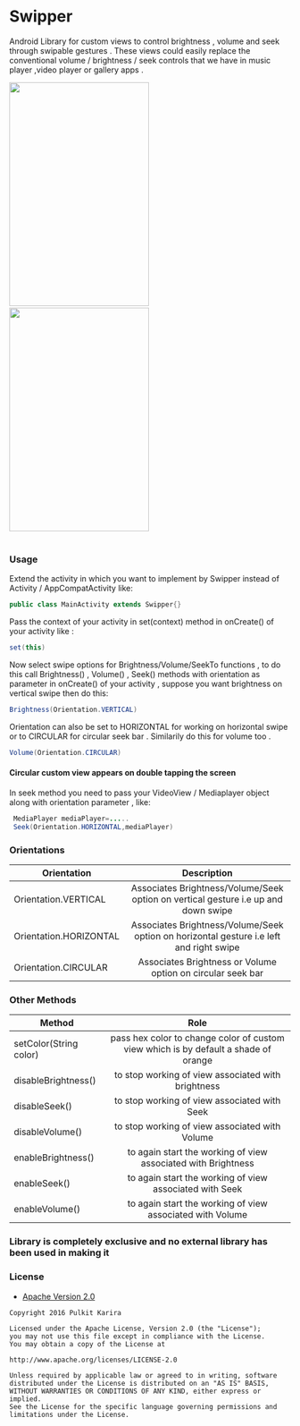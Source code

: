 # Swipper
Android Library for custom views to control brightness , volume and seek through swipable gestures . These views could easily replace the conventional volume / brightness / seek controls that we have in music player ,video player or gallery apps .

<img src="https://raw.githubusercontent.com/pkarira/Swipper/fa40d9b1a7f0214c4811ab2e8c28fe65cb7112ab/library/src/main/res/drawable/gif2.gif" width="250" height="400">&nbsp;&nbsp;&nbsp;&nbsp;&nbsp;&nbsp;&nbsp;&nbsp;&nbsp;&nbsp;&nbsp;&nbsp;&nbsp;&nbsp;&nbsp;&nbsp;&nbsp;&nbsp;&nbsp;&nbsp;&nbsp;&nbsp;&nbsp;&nbsp;&nbsp;&nbsp;&nbsp;&nbsp;&nbsp;&nbsp;&nbsp;&nbsp;&nbsp;&nbsp;&nbsp;&nbsp;&nbsp;&nbsp;&nbsp;&nbsp;&nbsp;&nbsp;&nbsp;&nbsp;&nbsp;&nbsp;&nbsp;&nbsp;&nbsp;&nbsp;&nbsp;&nbsp;
<img src="https://raw.githubusercontent.com/pkarira/Swipper/fa40d9b1a7f0214c4811ab2e8c28fe65cb7112ab/library/src/main/res/drawable/gif1.gif" width="250" height="400"><br><br>



<h3>Usage</h3>
 
 Extend the activity in which you want to implement by Swipper instead of Activity / AppCompatActivity like:
 
 ```java
 public class MainActivity extends Swipper{}
 ```
 Pass the context of your activity in set(context) method in onCreate() of your activity like :
 ```java
 set(this)
 ```
 Now select swipe options for Brightness/Volume/SeekTo functions , to do this call Brightness() , Volume() , Seek() methods with orientation as parameter in onCreate() of your activity , suppose you want brightness on vertical swipe then do this:
 ```java
 Brightness(Orientation.VERTICAL)
 ```
 Orientation can also be set to HORIZONTAL for working on horizontal swipe or to CIRCULAR for circular seek bar .
 Similarily do this for volume too .
 ```java
 Volume(Orientation.CIRCULAR)
 ```
 <h4>Circular custom view appears on double tapping the screen</h4>
 
In seek method you need to pass your VideoView / Mediaplayer object along with orientation parameter , like:

```java
 MediaPlayer mediaPlayer=.....
 Seek(Orientation.HORIZONTAL,mediaPlayer)
 ```

 
  <h3>Orientations</h3>
 
| Orientation        | Description         | 
| ------------- |:-------------:| 
| Orientation.VERTICAL      | Associates Brightness/Volume/Seek option on vertical gesture i.e up and down swipe| 
| Orientation.HORIZONTAL     |Associates Brightness/Volume/Seek option on horizontal gesture i.e left and right swipe      | 
| Orientation.CIRCULAR| Associates Brightness or Volume option on circular seek bar | 
 
 <h3>Other Methods</h3>
 
| Method        | Role          | 
| ------------- |:-------------:| 
| setColor(String color)      | pass hex color to change color of custom view which is by default a shade of orange | 
| disableBrightness()     |to stop working of view associated with brightness      | 
| disableSeek() | to stop working of view associated with Seek      | 
|disableVolume() | to stop working of view associated with Volume| 
| enableBrightness()| to again start the working of view associated with Brightness| 
| enableSeek()|to again start the working of view associated with Seek | 
| enableVolume()| to again start the working of view associated with Volume | 
<h3> Library is completely exclusive and no external library has been used in making it </h3>

   <h3>License</h3>
  
  * [Apache Version 2.0](http://www.apache.org/licenses/LICENSE-2.0.html)
```
Copyright 2016 Pulkit Karira

Licensed under the Apache License, Version 2.0 (the "License");
you may not use this file except in compliance with the License.
You may obtain a copy of the License at

http://www.apache.org/licenses/LICENSE-2.0

Unless required by applicable law or agreed to in writing, software
distributed under the License is distributed on an "AS IS" BASIS,
WITHOUT WARRANTIES OR CONDITIONS OF ANY KIND, either express or implied.
See the License for the specific language governing permissions and
limitations under the License.

